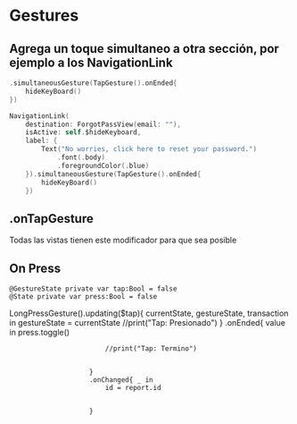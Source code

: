 # Gestures

## Agrega un toque simultaneo a otra sección, por ejemplo a los NavigationLink

```swift
.simultaneousGesture(TapGesture().onEnded{
    hideKeyBoard()
})

NavigationLink(
	destination: ForgotPassView(email: ""),
	isActive: self.$hideKeyboard,
	label: {
	    Text("No worries, click here to reset your password.")
	        .font(.body)
	        .foregroundColor(.blue)
	}).simultaneousGesture(TapGesture().onEnded{
	    hideKeyBoard()
	})
```

## .onTapGesture

Todas las vistas tienen este modificador para que sea posible 

## On Press


    @GestureState private var tap:Bool = false
    @State private var press:Bool = false

LongPressGesture().updating($tap){ currentState, gestureState, transaction in
                            gestureState = currentState
                            //print("Tap: Presionado")
                        }
                        .onEnded{ value in
                            press.toggle()
                            
                            //print("Tap: Termino")
                            
                            
                        }
                        .onChanged{ _ in
                            id = report.id
                            
                            
                        }